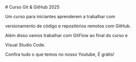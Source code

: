 \# Curso Git \& GitHub 2025



Um curso para iniciantes aprenderem a trabalhar com 

versionamento de código e repositórios remotos com GitHub.



Além disso vamos trabalhar com GitFlow ao final do curso e

Visual Studio Code.



Confira tudo o que temos no nosso Youtube, É grátis!


